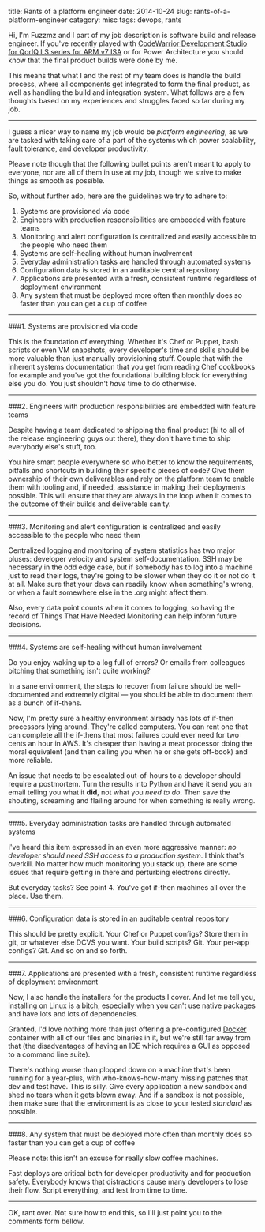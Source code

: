 title: Rants of a platform engineer
date: 2014-10-24
slug: rants-of-a-platform-engineer
category: misc
tags: devops, rants

Hi, I'm Fuzzmz and I part of my job description is software build and release engineer. If you've recently played with [CodeWarrior Development Studio for QorIQ LS series for ARM v7 ISA](http://www.freescale.com/webapp/sps/site/prod_summary.jsp?code=CW-LS-ARM7) or for Power Architecture you should know that the final product builds were done by me.

This means that what I and the rest of my team does is handle the build process, where all components get integrated to form the final product, as well as handling the build and integration system. What follows are a few thoughts based on my experiences and struggles faced so far during my job.

---

I guess a nicer way to name my job would be *platform engineering*, as we are tasked with taking care of a part of the systems which power scalability, fault tolerance, and developer productivity.

Please note though that the following bullet points aren't meant to apply to everyone, nor are all of them in use at my job, though we strive to make things as smooth as possible.

So, without further ado, here are the guidelines we try to adhere to:

1. Systems are provisioned via code
2. Engineers with production responsibilities are embedded with feature teams
3. Monitoring and alert configuration is centralized and easily accessible to the people who need them
4. Systems are self-healing without human involvement
5. Everyday administration tasks are handled through automated systems
6. Configuration data is stored in an auditable central repository
7. Applications are presented with a fresh, consistent runtime regardless of deployment environment
8. Any system that must be deployed more often than monthly does so faster than you can get a cup of coffee

---

###1. Systems are provisioned via code

This is the foundation of everything. Whether it's Chef or Puppet, bash scripts or even VM snapshots, every developer's time and skills should be more valuable than just manually provisioning stuff. Couple that with the inherent systems documentation that you get from reading Chef cookbooks for example and you've got the foundational building block for everything else you do. You just shouldn't *have* time to do otherwise.

---

###2. Engineers with production responsibilities are embedded with feature teams

Despite having a team dedicated to shipping the final product (hi to all of the release engineering guys out there), they don't have time to ship everybody else's stuff, too.

You hire smart people everywhere so who better to know the requirements, pitfalls and shortcuts in building their specific pieces of code? Give them ownership of their own deliverables and rely on the platform team to enable them with tooling and, if needed, assistance in making their deployments possible. This will ensure that they are always in the loop when it comes to the outcome of their builds and deliverable sanity.

---

###3. Monitoring and alert configuration is centralized and easily accessible to the people who need them

Centralized logging and monitoring of system statistics has two major pluses: developer velocity and system self-documentation. SSH may be necessary in the odd edge case, but if somebody has to log into a machine just to read their logs, they're going to be slower when they do it or not do it at all. Make sure that your devs can readily know when something's wrong, or when a fault somewhere else in the .org might affect them.

Also, every data point counts when it comes to logging, so having the record of Things That Have Needed Monitoring can help inform future decisions.

---

###4. Systems are self-healing without human involvement

Do you enjoy waking up to a log full of errors? Or emails from colleagues bitching that something isn't quite working?

In a sane environment, the steps to recover from failure should be well-documented and extremely digital — you should be able to document them as a bunch of if-thens.

Now, I'm pretty sure a healthy environment already has lots of if-then processors lying around. They're called computers. You can rent one that can complete all the if-thens that most failures could ever need for two cents an hour in AWS. It's cheaper than having a meat processor doing the moral equivalent (and then calling you when he or she gets off-book) and more reliable.

An issue that needs to be escalated out-of-hours to a developer should require a postmortem. Turn the results into Python and have it send you an email telling you what it **did**, not what you *need to do*. Then save the shouting, screaming and flailing around for when something is really wrong.

---

###5. Everyday administration tasks are handled through automated systems

I've heard this item expressed in an even more aggressive manner: *no developer should need SSH access to a production system*. I think that's overkill. No matter how much monitoring you stack up, there are some issues that require getting in there and perturbing electrons directly.

But everyday tasks? See point 4. You've got if-then machines all over the place. Use them.

---

###6. Configuration data is stored in an auditable central repository

This should be pretty explicit. Your Chef or Puppet configs? Store them in git, or whatever else DCVS you want. Your build scripts? Git. Your per-app configs? Git. And so on and so forth.

---

###7. Applications are presented with a fresh, consistent runtime regardless of deployment environment

Now, I also handle the installers for the products I cover. And let me tell you, installing on Linux is a bitch, especially when you can't use native packages and have lots and lots of dependencies.

Granted, I'd love nothing more than just offering a pre-configured [Docker](https://www.docker.com/) container with all of our files and binaries in it, but we're still far away from that (the disadvantages of having an IDE which requires a GUI as opposed to a command line suite).

There's nothing worse than plopped down on a machine that's been running for a year-plus, with who-knows-how-many missing patches that dev and test have. This is silly. Give every application a new sandbox and shed no tears when it gets blown away. And if a sandbox is not possible, then make sure that the environment is as close to your tested *standard* as possible.

---

###8. Any system that must be deployed more often than monthly does so faster than you can get a cup of coffee

Please note: this isn't an excuse for really slow coffee machines.

Fast deploys are critical both for developer productivity and for production safety. Everybody knows that distractions cause many developers to lose their flow. Script everything, and test from time to time.

---

OK, rant over. Not sure how to end this, so I'll just point you to the comments form bellow.
